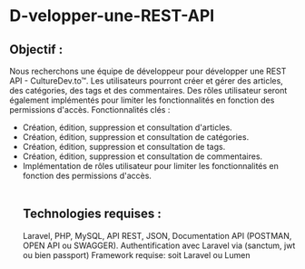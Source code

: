 # D-velopper-une-REST-API

## Objectif :

Nous recherchons une équipe de développeur pour développer une REST API - CultureDev.to™. Les utilisateurs pourront créer et gérer des articles, des catégories, des tags et des commentaires. Des rôles utilisateur seront également implémentés pour limiter les fonctionnalités en fonction des permissions d'accès. Fonctionnalités clés :

<ul>

<li> Création, édition, suppression et consultation d'articles.</li>
<li>Création, édition, suppression et consultation de catégories.</li>
<li>Création, édition, suppression et consultation de tags. </li>
<li>Création, édition, suppression et consultation de commentaires.</li>
<li>Implémentation de rôles utilisateur pour limiter les fonctionnalités en fonction des permissions d'accès. </li>
​

## Technologies requises :

Laravel, PHP, MySQL, API REST, JSON, Documentation API (POSTMAN, OPEN API ou SWAGGER).
Authentification avec Laravel via (sanctum, jwt ou bien passport)
Framework requise: soit Laravel ou Lumen

